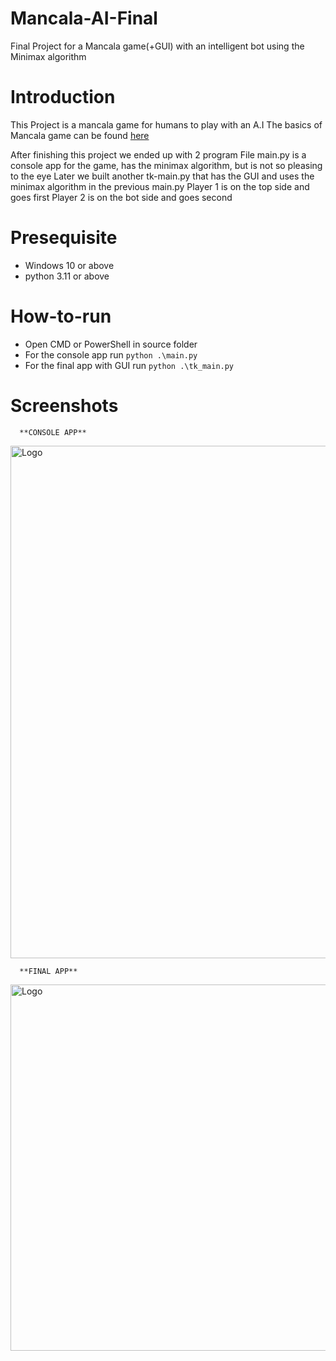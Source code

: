 # Mancala-AI-Final
Final Project for a Mancala game(+GUI) with an intelligent bot using the Minimax algorithm

# Introduction

This Project is a mancala game for humans to play with an A.I
The basics of Mancala game can be found [here](https://en.wikipedia.org/wiki/Kalah#Standard_gameplay)

After finishing this project we ended up with 2 program
File main.py is a console app for the game, has the minimax algorithm, but is not so pleasing to the eye
Later we built another tk-main.py that has the GUI and uses the minimax algorithm in the previous main.py
Player 1 is on the top side and goes first
Player 2 is on the bot side and goes second

# Presequisite 
  - Windows 10 or above
  - python 3.11 or above

# How-to-run

- Open CMD or PowerShell in source folder
- For the console app run ```python .\main.py```
- For the final app with GUI run ```python .\tk_main.py```


# Screenshots

      **CONSOLE APP**
<img src="https://github.com/minhnt227/Mancala-AI-Final/assets/120069588/df3f1781-5d30-430b-9744-9910690c7dda)" alt="Logo" width="620" height="820">

      **FINAL APP**

<img src="https://github.com/minhnt227/Mancala-AI-Final/assets/120069588/6de9db05-86ed-4481-8d24-9ec75e751bd0" alt="Logo" width="580" height="586">


